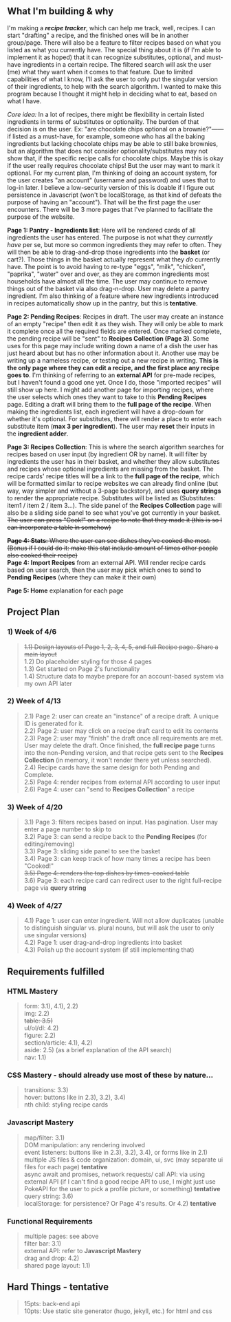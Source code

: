 ## What I'm building & why  
I'm making a ***recipe tracker***, which can help me track, well, recipes. I can start "drafting" a recipe, and the finished ones will be in another group/page. There will also be a feature to filter recipes based on what you listed as what you currently have. The special thing about it is (if I'm able to implement it as hoped) that it can recognize substitutes, optional, and must-have ingredients in a certain recipe. The filtered search will ask the user (me) what they want when it comes to that feature. Due to limited capabilities of what I know, I'll ask the user to only put the singular version of their ingredients, to help with the search algorithm. I wanted to make this program because I thought it might help in deciding what to eat, based on what I have.  

*Core idea:* In a lot of recipes, there might be flexibility in certain listed ingredients in terms of substitutes or optionality. The burden of that decision is on the user. Ex: "are chocolate chips optional on a brownie?"—— if listed as a must-have, for example, someone who has all the baking ingredients but lacking chocolate chips may be able to still bake brownies, but an algorithm that does not consider optionality/substitutes may not show that, if the specific recipe calls for chocolate chips. Maybe this is okay if the user really requires chocolate chips! But the user may want to mark it optional. For my current plan, I'm thinking of doing an account system, for the user creates "an account" (username and password) and uses that to log-in later. I believe a low-security version of this is doable if I figure out persistence in Javascript (won't be localStorage, as that kind of defeats the purpose of having an "account"). That will be the first page the user encounters. There will be 3 more pages that I've planned to facilitate the purpose of the website.  

**Page 1: Pantry - Ingredients list**: Here will be rendered cards of all ingredients the user has entered. The purpose is not what they *currently have* per se, but more so common ingredients they may refer to often. They will then be able to drag-and-drop those ingredients into the **basket** (or cart?). Those things in the basket actually represent what they *do* currently have. The point is to avoid having to re-type "eggs", "milk", "chicken", "paprika", "water" over and over, as they are common ingredients most households have almost all the time. The user may continue to remove things out of the basket via also drag-n-drop. User may delete a pantry ingredient. I'm also thinking of a feature where new ingredients introduced in recipes automatically show up in the pantry, but this is **tentative**.  

**Page 2: Pending Recipes**: Recipes in draft. The user may create an instance of an empty "recipe" then edit it as they wish. They will only be able to mark it complete once all the required fields are entered. Once marked complete, the pending recipe will be "sent" to **Recipes Collection (Page 3)**. Some uses for this page may include writing down a name of a dish the user has just heard about but has no other information about it. Another use may be writing up a nameless recipe, or testing out a new recipe in writing. **This is the only page where they can edit a recipe, and the first place any recipe goes to**. I'm thinking of referring to an **external API** for pre-made recipes, but I haven't found a good one yet. Once I do, those "imported recipes" will still show up here. I might add another page for importing recipes, where the user selects which ones they want to take to this **Pending Recipes** page. Editing a draft will bring them to the **full page of the recipe**. When making the ingredients list, each ingredient will have a drop-down for whether it's optional. For substitutes, there will render a place to enter each substitute item (**max 3 per ingredient**). The user may **reset** their inputs in the **ingredient adder**.  

**Page 3: Recipes Collection**: This is where the search algorithm searches for recipes based on user input (by ingredient OR by name). It will filter by ingredients the user has in their basket, and whether they allow substitutes and recipes whose optional ingredients are missing from the basket. The recipe cards' recipe titles will be a link to the **full page of the recipe**, which will be formatted similar to recipe websites we can already find online (but way, way simpler and without a 3-page backstory), and uses **query strings** to render the appropriate recipe. Substitutes will be listed as (Substitutes: item1 / item 2 / item 3...). The side panel of the **Recipes Collection** page will also be a sliding side panel to see what you've got currently in your basket. ~~The user can press "Cook!" on a recipe to note that they made it (this is so I can incorporate a table in somehow)~~  

~~**Page 4: Stats**: Where the user can see dishes they've cooked the most. (Bonus if I could do it: make this stat include amount of times other people also cooked their recipe)~~  
**Page 4: Import Recipes** from an external API. Will render recipe cards based on user search, then the user may pick which ones to send to **Pending Recipes** (where they can make it their own)  

**Page 5: Home** explanation for each page

## Project Plan
### 1) Week of 4/6  
> ~~1.1) Design layouts of Page 1, 2, 3, 4, 5, and full Recipe page. Share a main layout~~  
> 1.2) Do placeholder styling for those 4 pages  
> 1.3) Get started on Page 2's functionality  
> 1.4) Structure data to maybe prepare for an account-based system via my own API later  
### 2) Week of 4/13
> 2.1) Page 2: user can create an "instance" of a recipe draft. A unique ID is generated for it.  
> 2.2) Page 2: user may click on a recipe draft card to edit its contents  
> 2.3) Page 2: user may "finish" the draft once all requirements are met. User may delete the draft. Once finished, the **full recipe page** turns into the non-Pending version, and that recipe gets sent to the **Recipes Collection** (in memory, it won't render there yet unless searched).  
> 2.4) Recipe cards have the same design for both Pending and Complete.  
> 2.5) Page 4: render recipes from external API according to user input  
> 2.6) Page 4: user can "send to **Recipes Collection**" a recipe  
### 3) Week of 4/20
> 3.1) Page 3: filters recipes based on input. Has pagination. User may enter a page number to skip to  
> 3.2) Page 3: can send a recipe back to the **Pending Recipes** (for editing/removing)  
> 3.3) Page 3: sliding side panel to see the basket  
> 3.4) Page 3: can keep track of how many times a recipe has been "Cooked!"  
> ~~3.5) Page 4: renders the top dishes by times-cooked table~~  
> 3.6) Page 3: each recipe card can redirect user to the right full-recipe page via **query string**  
### 4) Week of 4/27  
> 4.1) Page 1: user can enter ingredient. Will not allow duplicates (unable to distinguish singular vs. plural nouns, but will ask the user to only use singular versions)  
> 4.2) Page 1: user drag-and-drop ingredients into basket  
> 4.3) Polish up the account system (if still implementing that)  

## Requirements fulfilled  
### HTML Mastery  
> form: 3.1), 4.1), 2.2)  
> img: 2.2)  
> ~~table: 3.5)~~  
> ul/ol/dl: 4.2)  
> figure: 2.2)  
> section/article: 4.1), 4.2)  
> aside: 2.5) (as a brief explanation of the API search)  
> nav: 1.1)  

### CSS Mastery - should already use most of these by nature...  
> transitions: 3.3)  
> hover: buttons like in 2.3), 3.2), 3.4)  
> nth child: styling recipe cards  

### Javascript Mastery  
> map/filter: 3.1)  
> DOM manipulation: any rendering involved  
> event listeners: buttons like in 2.3), 3.2), 3.4), or forms like in 2.1)  
> multiple JS files & code organization: domain, ui, svc (may separate ui files for each page) **tentative**  
> async await and promises, network requests/ call API: via using external API (if I can't find a good recipe API to use, I might just use PokeAPI for the user to pick a profile picture, or something) **tentative**  
> query string: 3.6)  
> localStorage: for persistence? Or Page 4's results. Or 4.2) **tentative**  

### Functional Requirements  
> multiple pages: see above  
> filter bar: 3.1)  
> external API: refer to **Javascript Mastery**  
> drag and drop: 4.2)  
> shared page layout: 1.1)  

## Hard Things - tentative  
> 15pts: back-end api  
> 10pts: Use static site generator (hugo, jekyll, etc.) for html and css

